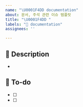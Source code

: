 ```yaml
---
name: "\U0001F4DD documentation"
about: 문서, 주석 관련 이슈 템플릿
title: "\U0001F4DD "
labels: "📝 documentation"
assignees: ''

---
```


## 📌 Description
- 

## 📝 To-do
- [ ] 
- [ ]
